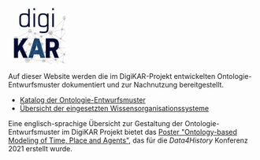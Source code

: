 <img src="img/DigiKAR_Logo_020921.svg" width="23%" alt="DigiKAR-Logo">

Auf dieser Website werden die im DigiKAR-Projekt entwickelten Ontologie-Entwurfsmuster dokumentiert und zur Nachnutzung bereitgestellt.

- [Katalog der Ontologie-Entwurfsmuster](odp/)
- [Übersicht der eingesetzten Wissensorganisationssysteme](kos/)

Eine englisch-sprachige Übersicht zur Gestaltung der Ontologie-Entwurfsmuster im DigiKAR Projekt bietet das <a href="https://zenodo.org/record/4895498#.Y_eQj9CZM2w">Poster "Ontology-based Modeling of Time, Place and Agents"</a>, das für die <em>Data4History</em> Konferenz 2021 erstellt wurde.
